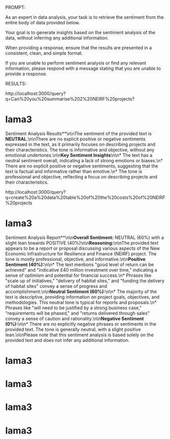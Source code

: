 PROMPT:

As an expert in data analysis, your task is to retrieve the sentiment from the entire body of data provided below. 

Your goal is to generate insights based on the sentiment analysis of the data, without inferring any additional information.

When providing a response, ensure that the results are presented in a consistent, clean, and simple format.

If you are unable to perform sentiment analysis or find any relevant information, please respond with a message stating that you are unable to provide a response.



RESULTS:

http://localhost:3000/query?q=Can%20you%20summarise%202%20NEIRF%20projects?

lama3
=====

Sentiment Analysis Results**\n\nThe sentiment of the provided text is **NEUTRAL**.\n\nThere are no explicit positive or negative sentiments expressed in the text, as it primarily focuses on describing projects and their characteristics. The tone is informative and objective, without any emotional undertones.\n\n**Key Sentiment Insights**\n\n* The text has a neutral sentiment overall, indicating a lack of strong emotions or biases.\n* There are no explicit positive or negative sentiments, suggesting that the text is factual and informative rather than emotive.\n* The tone is professional and objective, reflecting a focus on describing projects and their characteristics.


http://localhost:3000/query?q=create%20a%20data%20table%20of%20the%20costs%20of%20NEIRF%20projects

lama3
=====

Sentiment Analysis Report**\n\n**Overall Sentiment:** NEUTRAL (60%) with a slight lean towards POSITIVE (40%)\n\n**Reasoning:**\n\nThe provided text appears to be a report or proposal discussing various aspects of the New Economic Infrastructure for Resilience and Finance (NEIRF) project. The tone is mostly professional, objective, and informative.\n\n**Positive Sentiment (40%):**\n\n* The text mentions \"good level of return can be achieved\" and \"indicative £40 million investment over time,\" indicating a sense of optimism and potential for financial success.\n* Phrases like \"scale up of initiatives,\" \"delivery of habitat sites,\" and \"funding the delivery of habitat sites\" convey a sense of progress and accomplishment.\n\n**Neutral Sentiment (60%):**\n\n* The majority of the text is descriptive, providing information on project goals, objectives, and methodologies. This neutral tone is typical for reports and proposals.\n* Phrases like \"will need to be justified by a strong business case,\" \"requirements will be phased,\" and \"returns delivered through sales\" convey a sense of caution and rationality.\n\n**Negative Sentiment (0%):**\n\n* There are no explicitly negative phrases or sentiments in the provided text. The tone is generally neutral, with a slight positive lean.\n\nPlease note that this sentiment analysis is based solely on the provided text and does not infer any additional information.

lama3
=====


lama3
=====


lama3
=====


lama3
=====